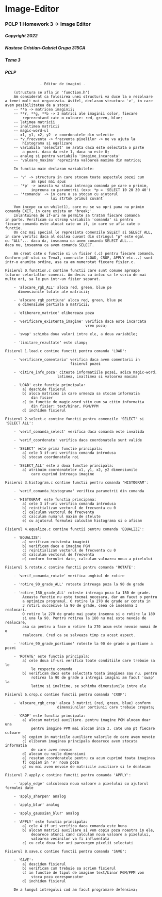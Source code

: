 # Image-Editor
### PCLP 1 Homework 3 -> Image Editor

##### Copyright 2022
##### Nastase Cristian-Gabriel Grupa 315CA
##### Tema 3
##### PCLP

                    - Editor de imagini -

        (structura se afla in 'function.h')
        Am considerat ca folosirea unei structuri va duce la o rezolvare
    a temei mult mai organizata. Astfel, declaram structura 'v', in care
    avem posibilitatea de a stoca:
        -- **a -> matricea imaginii;
        -- **r, **g, **b -> 3 matrici ale imaginii color, fiecare
            reprezentand cate o culoare: red, green, blue;
        -- latimea matricii
        -- inaltimea matricii
        -- magic-word-ul
        -- x1, y1, x2, y2 -> coordonatele din selectie
        -- *v_frecventa -> frecventa pixelilor -> ne va ajuta la
            histograma si egalizare
        -- variabila 'selectat' ne arata daca este selectata o parte
            a pozei. daca da este 1, daca nu este 0;
        -- analog si pentru variabila 'imagine_incarcata'
        -- 'valoare_maxima' reprezinta valoarea maxima din matrice;

        In functia main declaram variabilele:

        -- 'v' -> structura in care stocam toate aspectele pozei cum
                am spus mai spus
        -- '*p' -> aceasta va stoca intreaga comanda pe care o primim,
                inpreuna cu parametrii (exp: *p = 'SELECT 10 20 30 40')
        -- '*comanda' -> in care o sa stocam cu ajutorul
                         lui strtok primul cuvant

        Vom incepe cu un while(1), care nu se va opri pana nu primim
    comanda EXIT, in care exista un 'break;'.
        Inlantuirea de if-uri ne permite sa tratam fiecare comanda
    in parte. Verificam cu strcmp variabila 'comanda' si pentru
    fiecare comanda este alocat cate un if, in care se afla cate o
    functie.
        Un caz mai special le reprezinta comenzile SELECT si SELECT ALL,
    in care verific daca al doilea cuvant din stringul "p" este egal
    cu "ALL"... daca da, inseamna ca avem comanda SELECT ALL...
    daca nu, inseamna ca avem comanda SELECT.

        Am creat cate o functie si un fisier (.c) pentru fiecare comanda.
    Conform pdf-ului cu Tema3, comenzile (LOAD, CROP, APPLY etc...) sunt
    intr-o anumita ordine, asa ca am numerotat fiecare fisier.c.

    Fisierul 0.function.c contine functii care sunt comune aproape
    tuturor celorlaltor comenzi. Am decis ca inloc sa le scriu de mai
    multe ori, sa le pun intr-un fisier separat.

        - 'alocare_rgb_ALL' aloca red, green, blue pe
          dimensiunile totale ale matricii;

        - 'alocare_rgb_portiune' aloca red, green, blue pe
          o dimensiune partiala a matricii;

        - 'eliberare_matrice' elibereaza poza

        - 'verificare_existenta_imagine' verifica daca este incarcata
                                         vreo poza;

        - 'swap' schimba doua valori intre ele, a doua variabile;

        - 'limitare_rezultate' este clamp;

    Fisierul 1.load.c contine functii pentru comanda 'LOAD':

        - 'verificare_comentariu' verifica daca avem comentarii in
                                  fisierul pozei

        - 'citire_info_poza' citeste informatiile pozei, adica magic-word,
                            latimea, inaltimea si valoarea maxima

        - 'LOAD' este functia principala:
            a) deschide fisierul
            b) aloca matricea in care urmeaza sa stocam informatia
                din fisier
            c) in functie de magic-word stim cum sa citim informatia
                din fisier: text/binar, PGM/PPM
            d) inchidem fisierul

    Fisierul 2.select.c contine functii pentru comenzile 'SELECT' si 'SELECT ALL':

        - 'verif_comanda_select' verifica daca comanda este invalida

        - 'verif_coordonate' verifica daca coordonatele sunt valide

        - 'SELECT' este prima functie principala:
            a) cele 3 if-uri verifica comanda introdusa
            b) stocam coordonatele noi

        - 'SELECT_ALL' este a doua functie principala:
            a) atribuim coordonatelor x1, y1, x2, y2 dimensiunile
                care cuprind intreaga imagine

    Fisierul 3.histogram.c contine functii pentru comanda 'HISTOGRAM':

        - 'verif_comanda_histograma' verifica parametrii din comanda

        - 'HISTOGRAM' este functia principana:
            a) cele 3 if-uri verifica comanda introdusa
            b) reinitializam vectorul de frecventa cu 0
            c) calculam vectorul de frecventa
            d) calculam numarul maxim de stelute
            e) cu ajutorul formulei calculam histograma si o afisam

    Fisierul 4.equalize.c contine functii pentru comanda 'EQUALIZE':

        - 'EQUALIZE':
            a) verificam existenta imaginii
            b) verificam daca e imagine PGM
            c) reinitializam vectorul de frecventa cu 0
            d) calculam vectorul de frecventa
            e) conform formulei date, calculam valoarea noua a pixelului

    Fisierul 5.rotate.c contine functii pentru comanda 'ROTATE':

        - 'verif_comanda_rotate' verifica unghiul de rotire

        - 'rotire_90_grade_ALL' roteste intreaga poza la 90 de grade

        - 'rotire_180_grade_ALL' roteste intreaga poza la 180 de grade.
            Aceasta functie nu este tocmai necesara, dar am facut o pentru
            a optimiza programul. O rotire la 270 de grade ar consta in
            3 rotiri succesive la 90 de grade, ceea ce inseamna 3 realocari.
            O rotire la 270 de grade mai poate insemna si o rotire la 180
            si una la 90. Pentru rotirea la 180 nu mai este nevoie de realocare,
            asa ca pentru a face o rotire la 270 acum este nevoie numai de o
            realocare. Cred ca se salveaza timp cu acest aspect.

        - 'rotire_90_grade_portiune' roteste la 90 de grade o portiune a pozei

        - 'ROTATE' este functia principala:
            a) cele doua if-uri verifica toate conditiile care trebuie sa le
                le respecte comanda
            b) verificam daca este selectata toata imaginea sau nu. pentru
                rotirea la 90 de grade a intregii imagini am facut 'swap' la
                latime si inaltime, se schimba dimensiunile intre ele

    Fisierul 6.crop.c contine functii pentru comanda 'CROP':

        - 'alocare_rgb_crop' aloca 3 matrici (red, green, blue) conform
                            dimensiunilor portiunii care trebuie cropata;

        - 'CROP' este functia principala:
            a) alocam matrici auxiliare. pentru imagine PGM alocam doar una
                pentru imagine PPM mai alocam inca 3. cate una pt fiecare culoare
            b) copiem in matricile auxiliare valorile de care avem nevoie
            c) eliberam imaginea principala deoarece avem stocata informatia
                de care avem nevoie
            d) alocam cu noile dimensiuni
            e) resetam coordonatele pentru ca acum cuprind toata imaginea
            f) copiem in 'v' noua poza
            g) nu mai avem nevoie de matricile auxiliare si le dealocam

    Fisierul 7.apply.c contine functii pentru comanda 'APPLY':

        - 'apply_edge' calculeaza noua valoare a pixelului cu ajutorul formulei date

        - 'apply_sharpen' analog

        - 'apply_blur' analog

        - 'apply_gaussian_blur' analog

        - 'APPLY' este functia principala:
            a) cele 4 if uri verifica daca comanda este buna
            b) alocam matrici auxiliare si vom copia poza noastra in ele,
                deoarece atunci cand calculam noua valoare a pixelului,
                valoarea vecinilor va fi influentata
            c) cu cele doua for uri parcurgem pixelii selectati

    Fisierul 8.save.c contine functii pentru comanda 'SAVE':

        - 'SAVE':
            a) descidem fisierul
            b) verificam cum trebuie sa scriem fisierul
            c) in functie de tipul de imagine text/binar PGM/PPM vom
                stoca poza corespunzator
            d) inchidem fisierul

        De a lungul intregului cod am facut programare defensiva;



